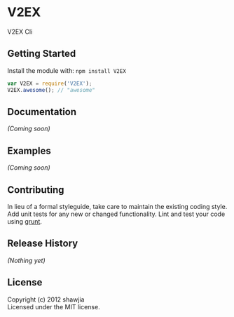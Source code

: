 # V2EX

V2EX Cli

## Getting Started
Install the module with: `npm install V2EX`

```javascript
var V2EX = require('V2EX');
V2EX.awesome(); // "awesome"
```

## Documentation
_(Coming soon)_

## Examples
_(Coming soon)_

## Contributing
In lieu of a formal styleguide, take care to maintain the existing coding style. Add unit tests for any new or changed functionality. Lint and test your code using [grunt](https://github.com/gruntjs/grunt).

## Release History
_(Nothing yet)_

## License
Copyright (c) 2012 shawjia  
Licensed under the MIT license.
